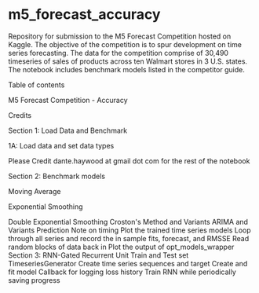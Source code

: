 # m5_forecast_accuracy
 Repository for submission to the M5 Forecast Competition hosted on Kaggle. The objective of the competition is to spur development on time series forecasting. The data for the competition comprise of 30,490 timeseries of sales of products across ten Walmart stores in 3 U.S. states. The notebook includes benchmark models listed in the competitor guide.
 
Table of contents

M5 Forecast Competition - Accuracy

Credits

Section 1: Load Data and Benchmark

 1A: Load data and set data types
 
 Please Credit dante.haywood at gmail dot com for the rest of the notebook
 
Section 2: Benchmark models

 Moving Average
 
 Exponential Smoothing
 
 Double Exponential Smoothing
 Croston's Method and Variants
 ARIMA and Variants
 Prediction
 Note on timing
 Plot the trained time series models
 Loop through all series and record the in sample fits, forecast, and RMSSE
 Read random blocks of data back in
 Plot the output of opt_models_wrapper
Section 3: RNN-Gated Recurrent Unit
 Train and Test set
 TimeseriesGenerator
 Create time series sequences and target
 Create and fit model
 Callback for logging loss history
 Train RNN while periodically saving progress
